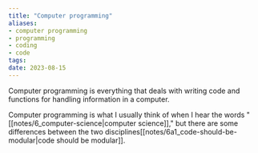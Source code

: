 ```yaml
---
title: "Computer programming"
aliases:
- computer programming
- programming
- coding
- code
tags:
date: 2023-08-15
---
```

Computer programming is everything that deals with writing code and functions for handling information in a computer.

Computer programming is what I usually think of when I hear the words "[[notes/6_computer-science|computer science]]," but there are some differences between the two disciplines[[notes/6a1_code-should-be-modular|code should be modular]].